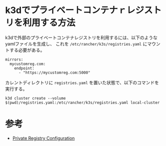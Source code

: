 # k3dでプライベートコンテナｒレジストリを利用する方法

k3dで外部のプライベートコンテナレジストリを利用するには、以下のようなyamlファイルを生成し、
これを `/etc/rancher/k3s/registries.yaml` にマウントする必要がある。

```
mirrors:
  mycustomreg.com:
    endpoint:
      - "https://mycustomreg.com:5000"
```

カレントディレクトリに `registries.yaml` を置いた状態で、以下のコマンドを実行する。

```
k3d cluster create --volume $(pwd)/registries.yaml:/etc/rancher/k3s/registries.yaml local-cluster
```

# 参考
* [Private Registry Configuration](https://rancher.com/docs/k3s/latest/en/installation/private-registry/)

